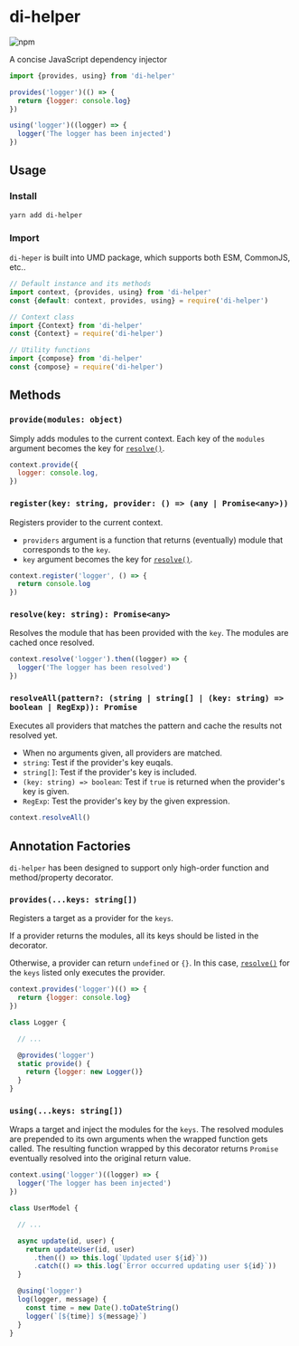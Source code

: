 # di-helper

![npm](https://img.shields.io/npm/v/di-helper.svg)

A concise JavaScript dependency injector

```javascript
import {provides, using} from 'di-helper'

provides('logger')(() => {
  return {logger: console.log}
})

using('logger')((logger) => {
  logger('The logger has been injected')
})
```

## Usage

### Install

```
yarn add di-helper
```

### Import

`di-heper` is built into UMD package, which supports both ESM, CommonJS, etc..

```javascript
// Default instance and its methods
import context, {provides, using} from 'di-helper'
const {default: context, provides, using} = require('di-helper')

// Context class
import {Context} from 'di-helper'
const {Context} = require('di-helper')

// Utility functions
import {compose} from 'di-helper'
const {compose} = require('di-helper')
```

## Methods

### `provide(modules: object)`

Simply adds modules to the current context.
Each key of the `modules` argument becomes the key for [`resolve()`](#resolvekey-string-promiseany).

```javascript
context.provide({
  logger: console.log,
})
```

### `register(key: string, provider: () => (any | Promise<any>))`

Registers provider to the current context.

 - `providers` argument is a function that returns (eventually) module that corresponds to the `key`.
 - `key` argument becomes the key for [`resolve()`](#resolvekey-string-promiseany).

```javascript
context.register('logger', () => {
  return console.log
})
```

### `resolve(key: string): Promise<any>`

Resolves the module that has been provided with the `key`.
The modules are cached once resolved.

```javascript
context.resolve('logger').then((logger) => {
  logger('The logger has been resolved')
})
```

### `resolveAll(pattern?: (string | string[] | (key: string) => boolean | RegExp)): Promise`

Executes all providers that matches the pattern and cache the results not resolved yet.

 - When no arguments given, all providers are matched.
 - `string`: Test if the provider's key euqals.
 - `string[]`: Test if the provider's key is included.
 - `(key: string) => boolean`: Test if `true` is returned when the provider's key is given.
 - `RegExp`: Test the provider's key by the given expression.

```javascript
context.resolveAll()
```

## Annotation Factories

`di-helper` has been designed to support only high-order function and method/property decorator.

### `provides(...keys: string[])`

Registers a target as a provider for the `keys`.

If a provider returns the modules, all its keys should be listed in the decorator.

Otherwise, a provider can return `undefined` or `{}`.
In this case, [`resolve()`](#resolvekey-string-promiseany) for the `keys` listed only executes the provider.

```javascript
context.provides('logger')(() => {
  return {logger: console.log}
})
```

```javascript
class Logger {

  // ...

  @provides('logger')
  static provide() {
    return {logger: new Logger()}
  }
}
```

### `using(...keys: string[])`

Wraps a target and inject the modules for the `keys`.
The resolved modules are prepended to its own arguments when the wrapped function gets called.
The resulting function wrapped by this decorator returns `Promise` eventually resolved into the original return value.

```javascript
context.using('logger')((logger) => {
  logger('The logger has been injected')
})
```

```javascript
class UserModel {

  // ...

  async update(id, user) {
    return updateUser(id, user)
      .then(() => this.log(`Updated user ${id}`))
      .catch(() => this.log(`Error occurred updating user ${id}`))
  }

  @using('logger')
  log(logger, message) {
    const time = new Date().toDateString()
    logger(`[${time}] ${message}`)
  }
}
```
